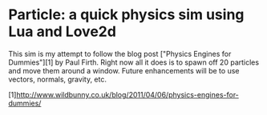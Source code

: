 # **Particle**: a quick physics sim using Lua and Love2d

This sim is my attempt to follow the blog post ["Physics Engines for Dummies"][1] by Paul Firth. Right now all it does is to spawn off 20 particles and move them around a window. Future enhancements will be to use vectors, normals, gravity, etc. 

[1]http://www.wildbunny.co.uk/blog/2011/04/06/physics-engines-for-dummies/
